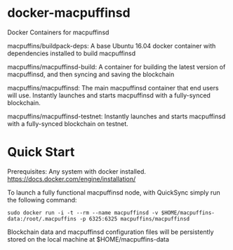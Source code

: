 # docker-macpuffinsd
Docker Containers for macpuffinsd

macpuffins/buildpack-deps: A base Ubuntu 16.04 docker container with dependencies installed to build macpuffinsd

macpuffins/macpuffinsd-build: A container for building the latest version of macpuffinsd, and then syncing and saving the blockchain

macpuffins/macpuffinsd: The main macpuffinsd container that end users will use. Instantly launches and starts macpuffinsd with a fully-synced blockchain.

macpuffins/macpuffinsd-testnet: Instantly launches and starts macpuffinsd with a fully-synced blockchain on testnet.

Quick Start
===========

Prerequisites: Any system with docker installed. https://docs.docker.com/engine/installation/

To launch a fully functional macpuffinsd node, with QuickSync simply run the following command:

    sudo docker run -i -t --rm --name macpuffinsd -v $HOME/macpuffins-data:/root/.macpuffins -p 6325:6325 macpuffins/macpuffinsd

Blockchain data and macpuffinsd configuration files will be persistently stored on the local machine at $HOME/macpuffins-data
